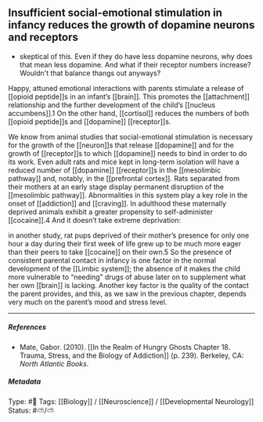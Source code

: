 ## Insufficient social-emotional stimulation in infancy reduces the growth of dopamine neurons and receptors  # 

- skeptical of this. Even if they do have less dopamine neurons, why does that mean less dopamine. And what if their receptor numbers increase? Wouldn't that balance thangs out anyways?

Happy, attuned emotional interactions with parents stimulate a release of [[opioid peptide]]s in an infant’s [[brain]]. This promotes the [[attachment]] relationship and the further development of the child’s [[nucleus accumbens]].1 On the other hand, [[cortisol]] reduces the numbers of both [[opioid peptide]]s and [[dopamine]] [[receptor]]s.

We know from animal studies that social-emotional stimulation is necessary for the growth of the [[neuron]]s that release [[dopamine]] and for the growth of [[receptor]]s to which [[dopamine]] needs to bind in order to do its work. Even adult rats and mice kept in long-term isolation will have a reduced number of [[dopamine]] [[receptor]]s in the [[mesolimbic pathway]] and, notably, in the [[prefrontal cortex]]. Rats separated from their mothers at an early stage display permanent disruption of the [[mesolimbic pathway]]. Abnormalities in this system play a key role in the onset of [[addiction]] and [[craving]]. In adulthood these maternally deprived animals exhibit a greater propensity to self-administer [[cocaine]].4 And it doesn’t take extreme deprivation: 

in another study, rat pups deprived of their mother’s presence for only one hour a day during their first week of life grew up to be much more eager than their peers to take [[cocaine]] on their own.5 So the presence of consistent parental contact in infancy is one factor in the normal development of the [[Limbic system]]; the absence of it makes the child more vulnerable to “needing” drugs of abuse later on to supplement what her own [[brain]] is lacking. Another key factor is the quality of the contact the parent provides, and this, as we saw in the previous chapter, depends very much on the parent’s mood and stress level.

___

##### References

- Mate, Gabor. (2010). [[In the Realm of Hungry Ghosts Chapter 18. Trauma, Stress, and the Biology of Addiction]] (p. 239). Berkeley, CA: _North Atlantic Books_.

##### Metadata

Type: #🔴 
Tags: [[Biology]] / [[Neuroscience]] / [[Developmental Neurology]]
Status: #⛅️/⛅️ 